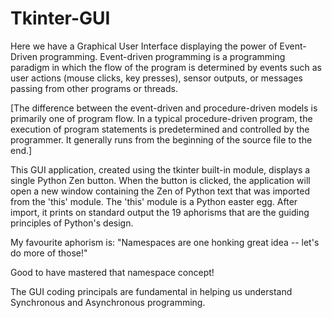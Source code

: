 # Tkinter-GUI

Here we have a Graphical User Interface displaying the power of Event-Driven programming. Event-driven programming is a programming paradigm in which the flow of the program is determined by events such as user actions (mouse clicks, key presses), sensor outputs, or messages passing from other programs or threads. 

[The difference between the event-driven and procedure-driven models is primarily one of program flow. In a typical procedure-driven program, the execution of program statements is predetermined and controlled by the programmer. It generally runs from the beginning of the source file to the end.]

This GUI application, created using the tkinter built-in module, displays a single Python Zen button. 
When the button is clicked, the application will open a new window containing the Zen of Python text that was imported from the 'this' module. 
The 'this' module is a Python easter egg. 
After import, it prints on standard output the 19 aphorisms that are the guiding principles of Python's design.

My favourite aphorism is:
"Namespaces are one honking great idea -- let's do more of those!"

Good to have mastered that namespace concept!

The GUI coding principals are fundamental in helping us understand Synchronous and Asynchronous programming.
